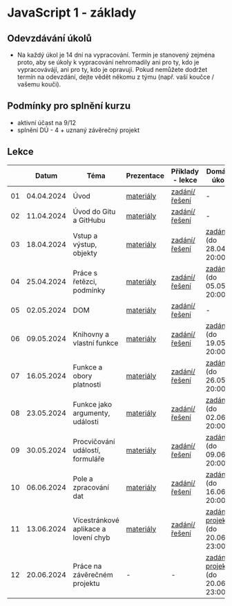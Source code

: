 # JavaScript 1 - základy

## Odevzdávání úkolů

* Na každý úkol je 14 dní na vypracování. Termín je stanovený zejména proto, aby se úkoly k vypracování nehromadily ani pro ty, kdo je vypracovávájí, ani pro ty, kdo je opravují. Pokud nemůžete dodržet termín na odevzdání, dejte vědět někomu z týmu (např. vaší koučce / vašemu kouči).

## Podmínky pro splnění kurzu

- aktivní účast na 9/12
- splnění DÚ - 4 + uznaný závěrečný projekt


## Lekce

|    | Datum     | Téma             | Prezentace                                                           | Příklady - lekce        | Domácí úkol
| -- | --------- | ---------------- | -------------------------------------------------------------------- | ------------- | -------------
| 01  | 04.04.2024 | Úvod | [materiály](https://kodim.cz/czechitas/js1/lekce/uvod-do-js/javascript) | [zadání/řešení](./solution/lekce-01.md) | -
| 02  | 11.04.2024 | Úvod do Gitu a GitHubu | [materiály](./pdfs/lekce02.pdf) | [zadání/řešení](./solution/lekce-02.md) | -
| 03  | 18.04.2024 | Vstup a výstup, objekty | [materiály](https://kodim.cz/czechitas/js1/lekce/vstup-vystup-objekty/vstup) | [zadání/řešení](./solution/lekce-03.md) | [zadání](./solution/du_treti_lekce.md) (do 28.04. 20:00)
| 04  | 25.04.2024 | Práce s řetězci, podmínky | [materiály](https://kodim.cz/czechitas/js1/lekce/retezce-podminky/vlastnosti-metody) | [zadání/řešení](./solution/lekce-04.md) | [zadání](./solution/du_ctvrta_lekce.md) (do 05.05. 20:00)
| 05  | 02.05.2024 | DOM | [materiály](https://kodim.cz/czechitas/js1/lekce/dom-innerhtml/dom) | [zadání/řešení](./solution/lekce-05.md) | -
| 06  | 09.05.2024 | Knihovny a vlastní funkce | [materiály](https://kodim.cz/czechitas/js1/lekce/knihovny-vlastni-funkce/knihovny) | [zadání/řešení](./solution/lekce-06.md) | [zadání](./solution/du_sesta_lekce.md) (do 19.05. 20:00)
| 07  | 16.05.2024 | Funkce a obory platnosti | [materiály](https://kodim.cz/czechitas/js1/lekce/funkce-obory/null-undefined) | [zadání/řešení](./solution/lekce-07.md) | [zadání](./solution/du_sedma_lekce.md) (do 26.05. 20:00)
| 08  | 23.05.2024 | Funkce jako argumenty, události | [materiály](https://kodim.cz/czechitas/js1/lekce/funkce-arg-udalosti/funkce-arg) | [zadání/řešení](./solution/lekce-08.md) | [zadání](./solution/du_osma_lekce.md) (do 02.06. 20:00)
| 09  | 30.05.2024 | Procvičování událostí, formuláře | [materiály](https://kodim.cz/czechitas/js1/lekce/udalosti-formulare/target) | [zadání/řešení](./solution/lekce-09.md) | [zadání](./solution/du_devata_lekce.md) (do 09.06. 20:00)
| 10  | 06.06.2024 |Pole a zpracování dat| [materiály](https://kodim.cz/czechitas/js1/lekce/pole-data/pole) | [zadání/řešení](./solution/lekce-10.md) | [zadání](./solution/du_desata_lekce.md) (do 16.06. 20:00)
| 11  | 13.06.2024 |Vícestránkové aplikace a lovení chyb| [materiály](https://kodim.cz/czechitas/js1/lekce/stranky-chyby/stranky) | [zadání/řešení](./solution/lekce-11.md) | [zadání projektu](./solution/zaverecny_projekt.md) (do 20.06. 23:00)
| 12  | 20.06.2024 |Práce na závěrečném projektu| - | - | [zadání projektu](./solution/zaverecny_projekt.md) (do 20.06. 23:00)